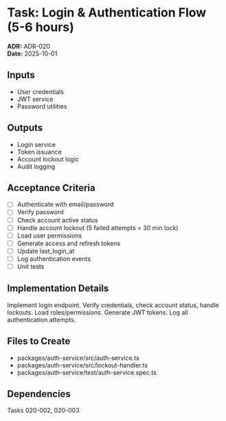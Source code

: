 # Task: Login & Authentication Flow (5-6 hours)
**ADR:** ADR-020  
**Date:** 2025-10-01

## Inputs
- User credentials
- JWT service
- Password utilities

## Outputs
- Login service
- Token issuance
- Account lockout logic
- Audit logging

## Acceptance Criteria
- [ ] Authenticate with email/password
- [ ] Verify password
- [ ] Check account active status
- [ ] Handle account lockout (5 failed attempts = 30 min lock)
- [ ] Load user permissions
- [ ] Generate access and refresh tokens
- [ ] Update last_login_at
- [ ] Log authentication events
- [ ] Unit tests

## Implementation Details
Implement login endpoint. Verify credentials, check account status, handle lockouts. Load roles/permissions. Generate JWT tokens. Log all authentication attempts.

## Files to Create
- packages/auth-service/src/auth-service.ts
- packages/auth-service/src/lockout-handler.ts
- packages/auth-service/test/auth-service.spec.ts

## Dependencies
Tasks 020-002, 020-003
